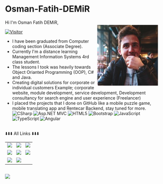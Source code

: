 # Osman-Fatih-DEMiR
Hi I'm Osman Fatih DEMiR,
<br/>
<img align="right" alt="avatar" width="200" src="me.jpg"> 

[![Visitor](https://visitor-badge.laobi.icu/badge?page_id=1boole.1boole)](#)

* I have been graduated from Computer coding section (Associate Degree). <br/>
* Currently I'm a distance learning Management Information Systems 4rd class
student. <br/>
* The lessons I took was heavily towards Object Orianted Programming (OOP), C# and Java. <br/>
* Creating digital solutions for corporate or individual customers 
Example; corporate website, module development, service development,
Development consultancy for search engine and user experience (Freelancer)<br/>
* I placed the projects that I done on GitHub like a mobile puzzle game, mobile translating app
and Rentecar Backend, stay tuned for more. <br/>
![CSharp](https://img.shields.io/badge/C%23-.NET%20CORE-green)
![Asp.NET MVC](https://img.shields.io/badge/C%23-Asp.Net%20MVC-blue)
![HTML5](https://img.shields.io/badge/-NoSQL-E34F26?style=flat&logo=NoSQL&logoColor=fff)
![Bootstrap](https://img.shields.io/badge/-Bootstrap-563D7C?style=flat&logo=bootstrap&logoColor=fff)
![JavaScript](https://img.shields.io/badge/-JavaScript-913131?style=flat&logo=javascript&labelColor=ffff)
![TypeScript](https://img.shields.io/badge/-TypeScript-007ACC?style=flat&logo=typescript&logoColor=fff)
![Angular](https://img.shields.io/badge/-Angular-DD0031?style=flat&logo=angular&logoColor=fff)

<br/>





<table class="center">
<tr> 
          ⬇️⬇️⬇️ All Links ⬇️⬇️⬇️
 </tr>
<tr>
  <td><a href="https://www.youtube.com/channel/UC4vFiAfS2tlKInMC3-GY7RQ/featured">
<img src="https://img.shields.io/badge/YouTube-FF0000?style=for-the-badge&logo=youtube&logoColor=white">
</a> 
<td><a href="https://twitch.tv/">
<img src="https://img.shields.io/badge/Twitch-9146FF?style=for-the-badge&logo=twitch&logoColor=white">
</a>
<td><a href="#">
<img src="https://img.shields.io/badge/Discord-7289DA?style=for-the-badge&logo=discord&logoColor=white">
  </a> </tr>
  <tr>
<td><a href="https://instagram.com/">
<img src="https://img.shields.io/badge/Instagram-E4405F?style=for-the-badge&logo=instagram&logoColor=white">
</a> 
<td><a href="https://twitter.com/1boole">
<img src="https://img.shields.io/badge/Twitter-1DA1F2?style=for-the-badge&logo=twitter&logoColor=white">
</a>
<td><a href="https://github.com/1boole">
<img src="https://img.shields.io/badge/GitHub-100000?style=for-the-badge&logo=github&logoColor=white">
  </a> </tr>
  <tr>
<td><a href="https://www.linkedin.com/in/osman-fatih-demir/">
<img src="https://img.shields.io/badge/LinkedIn-0077B5?style=for-the-badge&logo=linkedin&logoColor=white">
</a> 
<td><a href="#">
<img src="https://img.shields.io/badge/Gmail-D14836?style=for-the-badge&logo=gmail&logoColor=white">

  </tr>
</table>

</br>


<img align="left" src="https://github-readme-stats.vercel.app/api?username=1boole&theme=blue-green">

<br/><br/>




